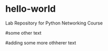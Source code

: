 # hello-world
Lab Repository for Python Networking Course

#some other text

#adding some more othherer text